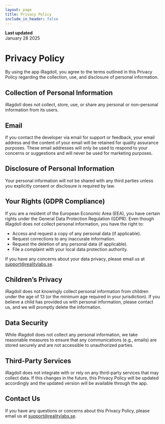 ```yaml
---
layout: page
title: Privacy Policy
include_in_header: false
---
```


**Last updated**  
January 28 2025

# Privacy Policy
By using the app iRagdoll, you agree to the terms outlined in this Privacy Policy regarding the collection, use, and disclosure of personal information.

## Collection of Personal Information
iRagdoll does not collect, store, use, or share any personal or non-personal information from its users.

## Email
If you contact the developer via email for support or feedback, your email address and the content of your email will be retained for quality assurance purposes. These email addresses will only be used to respond to your concerns or suggestions and will never be used for marketing purposes.

## Disclosure of Personal Information
Your personal information will not be shared with any third parties unless you explicitly consent or disclosure is required by law.

## Your Rights (GDPR Compliance)
If you are a resident of the European Economic Area (EEA), you have certain rights under the General Data Protection Regulation (GDPR). Even though iRagdoll does not collect personal information, you have the right to:

- Access and request a copy of any personal data (if applicable).
- Request corrections to any inaccurate information.
- Request the deletion of any personal data (if applicable).
- File a complaint with your local data protection authority.

If you have any concerns about your data privacy, please email us at [support@realitylabs.se](mailto:support@realitylabs.se).

## Children’s Privacy
iRagdoll does not knowingly collect personal information from children under the age of 13 (or the minimum age required in your jurisdiction). If you believe a child has provided us with personal information, please contact us, and we will promptly delete the information.

## Data Security
While iRagdoll does not collect any personal information, we take reasonable measures to ensure that any communications (e.g., emails) are stored securely and are not accessible to unauthorized parties.

## Third-Party Services
iRagdoll does not integrate with or rely on any third-party services that may collect data. If this changes in the future, this Privacy Policy will be updated accordingly and the updated version will be available through the app.

## Contact Us
If you have any questions or concerns about this Privacy Policy, please email us at [support@realitylabs.se](mailto:support@realitylabs.se).
